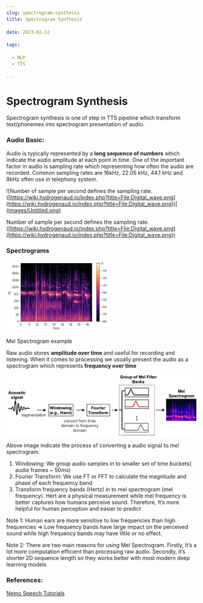 ```yaml
--- 
slug: spectrogram-synthesis
title: Spectrogram Synthesis

date: 2023-02-12

tags: 

  - NLP
  - TTS

--- 
```


# Spectrogram Synthesis

Spectrogram synthesis is one of step in TTS pipeline which transform text/phonemes into spectrogram presentation of audio.

### Audio Basic:

Audio is typically represented by a **long sequence of numbers** which indicate the audio amplitude at each point in time. One of the important factor in audio is sampling rate which representing how often the audio are recorded. Common sampling rates are 16kHz, 22.05 kHz, 44.1 kHz and 8kHz often use in telephony system.

![Number of sample per second defines the sampling rate. ([https://wiki.hydrogenaud.io/index.php?title=File:Digital_wave.png](https://wiki.hydrogenaud.io/index.php?title=File:Digital_wave.png))](images/Untitled.png)

Number of sample per second defines the sampling rate. ([https://wiki.hydrogenaud.io/index.php?title=File:Digital_wave.png](https://wiki.hydrogenaud.io/index.php?title=File:Digital_wave.png))

### Spectrograms

![Mel Spectrogram example](images/Untitled1.png)

Mel Spectrogram example

Raw audio stores **amplitude over time** and useful for recording and listening. When it comes to processing we usually present the audio as a spectrogram which represents **frequency over time**

![Untitled](images/Untitled2.png)

Above image indicate the process of converting a audio signal to mel spectrogram.

1. Windowing: We group audio samples in to smaller set of time buckets( audio frames ~ 50ms)
2. Fourier Transform: We use FT or FFT to calculate the magnitude and phase of each frequency band
3. Transform frequency bands (Hertz) in to mel spectrogram (mel frequency). Hert are a physical measurement while mel frequency is better captures how humans perceive sound. Therefore, It’s more helpful for human perception and easier to predict

Note 1: Human ears are more sensitive to low frequencies than high frequencies ⇒ Low frequency bands have large impact on the perceived sound while high frequency bands may have little or no effect.

Note 2: There are two main reasons for using Mel Spectrogram. Firstly, It’s a lot more computation efficient than processing raw audio. Secondly, it’s shorter 2D sequence length so they works better with most modern deep learning models


### References:

[Nemo Speech Tutorials](https://docs.nvidia.com/deeplearning/nemo/user-guide/docs/en/stable/tts/intro.html)